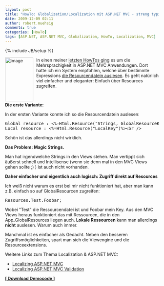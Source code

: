```yaml
---
layout: post
title: "HowTo: Globalization/Localization mit ASP.NET MVC - streng typisiert"
date: 2009-12-09 02:11
author: robert.muehsig
comments: true
categories: [HowTo]
tags: [ASP.NET, ASP.NET MVC, Globalization, HowTo, Localization, MVC]
---
```

{% include JB/setup %}
<p><a href="{{BASE_PATH}}/assets/wp-images/image879.png"><img style="border-right: 0px; border-top: 0px; margin: 0px 10px 0px 0px; border-left: 0px; border-bottom: 0px" height="144" alt="image" src="{{BASE_PATH}}/assets/wp-images/image_thumb64.png" width="92" align="left" border="0"></a>In einen meiner <a href="{{BASE_PATH}}/2009/11/05/howto-globalizationlocalization-mit-asp-net-mvc/">letzten HowTos ging</a> es um die Mehrsprachigkeit in ASP.NET MVC Anwendungen. Dort hatte ich ein System empfohlen, welche über bestimmte Expressions <a href="http://blog.eworldui.net/post/2008/10/ASPNET-MVC-Simplified-Localization-via-ViewEngines.aspx">die Resourcendatein auslesen</a>. Es geht natürlich viel einfacher und eleganter: Einfach über Resources zugreifen. </p> <p>&nbsp;</p><!--more--> <p><strong>Die erste Variante:</strong></p> <p>In der ersten Variante konnte ich so die Resourcendatein auslesen:</p> <p> <div class="wlWriterSmartContent" id="scid:812469c5-0cb0-4c63-8c15-c81123a09de7:9d8b70fb-0d44-49da-98ed-4f5a4b9b906f" style="padding-right: 0px; display: inline; padding-left: 0px; float: none; padding-bottom: 0px; margin: 0px; padding-top: 0px"><pre name="code" class="c#">Global resource : &lt;%=Html.Resource("Strings, GlobalResourceKey") %&gt;&lt;br /&gt;  
Local resource : &lt;%=Html.Resource("LocalKey")%&gt;&lt;br /&gt; </pre></div></p>
<p>Schön ist das allerdings nicht wirklich. </p>
<p><strong>Das Problem: Magic Strings.</strong></p>
<p>Man hat irgendwelche Strings in den Views stehen. Man vertippt sich äußerst schnell und Intellisense (wenn sie denn mal in den MVC Views gehen sollte ;) ) ist auch nicht vorhanden.</p>
<p><strong>Daher einfacher und eigentlich auch logisch: Zugriff direkt auf Resources</strong></p>
<p>Ich weiß nicht warum es erst bei mir nicht funktioniert hat, aber man kann z.B. einfach so auf GlobalResourcen zugreifen:</p>
<div class="wlWriterSmartContent" id="scid:812469c5-0cb0-4c63-8c15-c81123a09de7:0d0943f1-e01b-4ff5-a8e6-5238af9368ea" style="padding-right: 0px; display: inline; padding-left: 0px; float: none; padding-bottom: 0px; margin: 0px; padding-top: 0px"><pre name="code" class="c#">Resources.Test.Foobar;</pre></div>
<p>Wobei "Test" die Ressourcendatei ist und Foobar mein Key. Aus den MVC Views heraus funktioniert das mit Ressourcen, die in den App_GlobalResources liegen auch. <strong>Lokale Ressourcen</strong> kann man allerdings <strong>nicht</strong> auslesen. Warum auch immer. </p>
<p>Manchmal ist es einfacher als Gedacht. Neben den besseren Zugriffsmöglichkeiten, spart man sich die Viewengine und die Resourceextensions.</p>
<p>Weitere Links zum Thema Localization &amp; ASP.NET MVC:</p>
<ul>
<li><a href="http://www.fairnet.com/post/2009/09/06/Localizing-ASPNET-MVC.aspx">Localizing ASP.NET MVC</a></li>
<li><a href="http://haacked.com/archive/2009/12/07/localizing-aspnetmvc-validation.aspx">Localizing ASP.NET MVC Validation</a></li></ul>
<p><strong><a href="{{BASE_PATH}}/assets/files/democode/mvclocal/mvclocal2.zip">[ Download Democode ]</a></strong></p>
